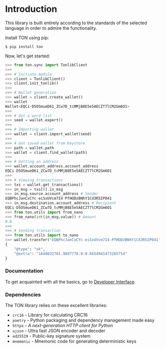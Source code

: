 # Introduction

This library is built entirely according to the standards of the selected language in order to admire the functionality.

Install TON using pip:

```
$ pip install ton
```

Now, let's get started:

```python
>>> from ton.sync import TonlibClient
>>>
>>> # Initiate module
>>> client = TonlibClient()
>>> client.init_tonlib()
>>> 
>>> # Wallet generation
>>> wallet = client.create_wallet()
>>> wallet
Wallet<EQCi-D5OSmueD61_ZCw7D_tcMMjB8E5e5AECZT7lCM2Gm6O1>
>>>
>>> # Get a word list
>>> seed = wallet.export()
>>>
>>> # Importing wallet
>>> wallet = client.import_wallet(seed)
>>>
>>> # Get saved wallet from Keystore
>>> path = wallet.path
>>> wallet = client.find_wallet(path)
>>>
>>> # Getting an address
>>> wallet.account_address.account_address
EQCi-D5OSmueD61_ZCw7D_tcMMjB8E5e5AECZT7lCM2Gm6O1
>>>
>>> # Viewing transactions
>>> txs = wallet.get_transactions()
>>> in_msg = txs[0].in_msg
>>> in_msg.source.account_address # Sender
EQBPhcJanCxCYc-eiSxUVcm7I4-PfHODzBNhY1Cd3R5IP041
>>> in_msg.destination.account_address # Recipient
EQCi-D5OSmueD61_ZCw7D_tcMMjB8E5e5AECZT7lCM2Gm6O1
>>> from ton.utils import from_nano
>>> from_nano(int(in_msg.value)) # Amount
0.6
>>> 
>>> # Sending transaction
>>> from ton.utils import to_nano
>>> wallet.transfer('EQBPhcJanCxCYc-eiSxUVcm7I4-PfHODzBNhY1Cd3R5IP041', to_nano(0.3), comment='test')
{
    "@type": "ok",
    "@extra": "1648032761.9897776:0:0.6654941473285754"
}
```

### Documentation <a href="#documentation" id="documentation"></a>

To get acquainted with all the basics, go to [Developer Interface](developer-interface/)

### Dependencies <a href="#dependencies" id="dependencies"></a>

The TON library relies on these excellent libraries:

* `crc16` - Library for calculating CRC16
* `poetry` - Python packaging and dependency management made easy
* `httpx` _- A next-generation HTTP client for Python_
* `ujson` - Ultra fast JSON encoder and decoder
* `ed25519` - Public-key signature system
* `mnemonic` - Mnemonic code for generating deterministic keys
